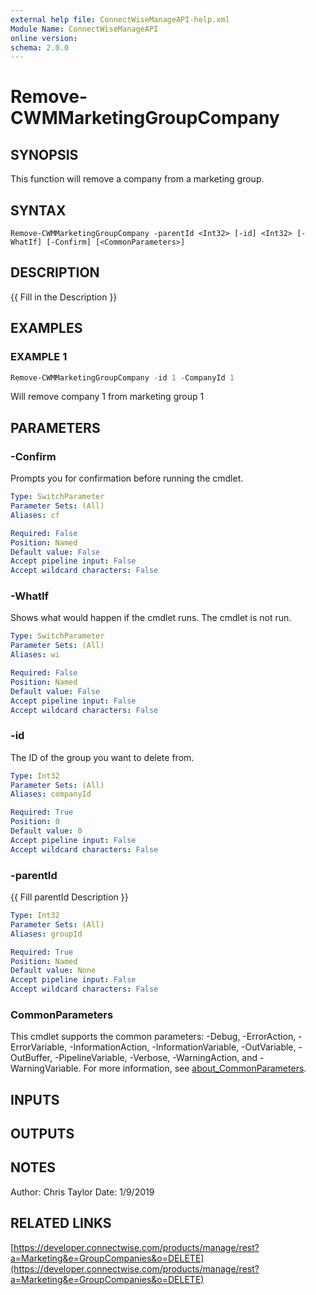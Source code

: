 ```yaml
---
external help file: ConnectWiseManageAPI-help.xml
Module Name: ConnectWiseManageAPI
online version:
schema: 2.0.0
---
```


# Remove-CWMMarketingGroupCompany

## SYNOPSIS
This function will remove a company from a marketing group.

## SYNTAX

```
Remove-CWMMarketingGroupCompany -parentId <Int32> [-id] <Int32> [-WhatIf] [-Confirm] [<CommonParameters>]
```

## DESCRIPTION
{{ Fill in the Description }}

## EXAMPLES

### EXAMPLE 1
```powershell
Remove-CWMMarketingGroupCompany -id 1 -CompanyId 1
```

Will remove company 1 from marketing group 1

## PARAMETERS

### -Confirm
Prompts you for confirmation before running the cmdlet.

```yaml
Type: SwitchParameter
Parameter Sets: (All)
Aliases: cf

Required: False
Position: Named
Default value: False
Accept pipeline input: False
Accept wildcard characters: False
```

### -WhatIf
Shows what would happen if the cmdlet runs.
The cmdlet is not run.

```yaml
Type: SwitchParameter
Parameter Sets: (All)
Aliases: wi

Required: False
Position: Named
Default value: False
Accept pipeline input: False
Accept wildcard characters: False
```

### -id
The ID of the group you want to delete from.

```yaml
Type: Int32
Parameter Sets: (All)
Aliases: companyId

Required: True
Position: 0
Default value: 0
Accept pipeline input: False
Accept wildcard characters: False
```

### -parentId
{{ Fill parentId Description }}

```yaml
Type: Int32
Parameter Sets: (All)
Aliases: groupId

Required: True
Position: Named
Default value: None
Accept pipeline input: False
Accept wildcard characters: False
```

### CommonParameters
This cmdlet supports the common parameters: -Debug, -ErrorAction, -ErrorVariable, -InformationAction, -InformationVariable, -OutVariable, -OutBuffer, -PipelineVariable, -Verbose, -WarningAction, and -WarningVariable. For more information, see [about_CommonParameters](http://go.microsoft.com/fwlink/?LinkID=113216).

## INPUTS

## OUTPUTS

## NOTES
Author: Chris Taylor Date: 1/9/2019

## RELATED LINKS

[https://developer.connectwise.com/products/manage/rest?a=Marketing&e=GroupCompanies&o=DELETE](https://developer.connectwise.com/products/manage/rest?a=Marketing&e=GroupCompanies&o=DELETE)